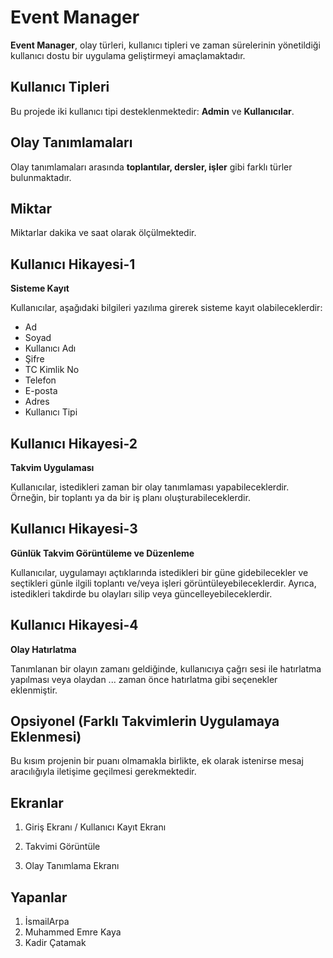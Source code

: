 # Event Manager

**Event Manager**, olay türleri, kullanıcı tipleri ve zaman sürelerinin yönetildiği kullanıcı dostu bir uygulama geliştirmeyi amaçlamaktadır.

## Kullanıcı Tipleri

Bu projede iki kullanıcı tipi desteklenmektedir: **Admin** ve **Kullanıcılar**.

## Olay Tanımlamaları

Olay tanımlamaları arasında **toplantılar, dersler, işler** gibi farklı türler bulunmaktadır.

## Miktar

Miktarlar dakika ve saat olarak ölçülmektedir.

## Kullanıcı Hikayesi-1

**Sisteme Kayıt**

Kullanıcılar, aşağıdaki bilgileri yazılıma girerek sisteme kayıt olabileceklerdir:

- Ad
- Soyad
- Kullanıcı Adı
- Şifre
- TC Kimlik No
- Telefon
- E-posta
- Adres
- Kullanıcı Tipi

## Kullanıcı Hikayesi-2

**Takvim Uygulaması**

Kullanıcılar, istedikleri zaman bir olay tanımlaması yapabileceklerdir. Örneğin, bir toplantı ya da bir iş planı oluşturabileceklerdir.

## Kullanıcı Hikayesi-3

**Günlük Takvim Görüntüleme ve Düzenleme**

Kullanıcılar, uygulamayı açtıklarında istedikleri bir güne gidebilecekler ve seçtikleri günle ilgili toplantı ve/veya işleri görüntüleyebileceklerdir. Ayrıca, istedikleri takdirde bu olayları silip veya güncelleyebileceklerdir.

## Kullanıcı Hikayesi-4

**Olay Hatırlatma**

Tanımlanan bir olayın zamanı geldiğinde, kullanıcıya çağrı sesi ile hatırlatma yapılması veya olaydan ... zaman önce hatırlatma gibi seçenekler eklenmiştir.

## Opsiyonel (Farklı Takvimlerin Uygulamaya Eklenmesi)

Bu kısım projenin bir puanı olmamakla birlikte, ek olarak istenirse mesaj aracılığıyla iletişime geçilmesi gerekmektedir.

## Ekranlar



1. Giriş Ekranı / Kullanıcı Kayıt Ekranı

2. Takvimi Görüntüle

3. Olay Tanımlama Ekranı


## Yapanlar

1. İsmailArpa 
2. Muhammed Emre Kaya
3. Kadir Çatamak
